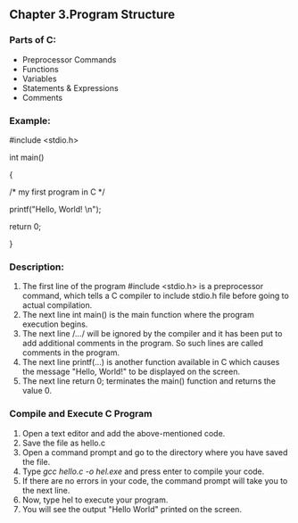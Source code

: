 ## Chapter 3.Program Structure
### Parts of C:
* Preprocessor Commands
* Functions
* Variables
* Statements & Expressions
* Comments
### Example:

#include <stdio.h>

int main()

{

/* my first program in C */

printf("Hello, World! \n");

return 0;

}
### Description:
1. The first line of the program #include <stdio.h> is a preprocessor command, which tells a C compiler to include stdio.h file before going to actual compilation.
2. The next line int main() is the main function where the program execution begins.
3. The next line /*...*/ will be ignored by the compiler and it has been put to add additional comments in the program. So such lines are called comments in the program.
4. The next line printf(...) is another function available in C which causes the message "Hello, World!" to be displayed on the screen.
5. The next line return 0; terminates the main() function and returns the value 0.
### Compile and Execute C Program
1. Open a text editor and add the above-mentioned code.
2. Save the file as hello.c
3. Open a command prompt and go to the directory where you have saved the file.
4. Type _gcc hello.c -o hel.exe_ and press enter to compile your code.
5. If there are no errors in your code, the command prompt will take you to the next line.
6. Now, type hel to execute your program.
7. You will see the output "Hello World" printed on the screen.
